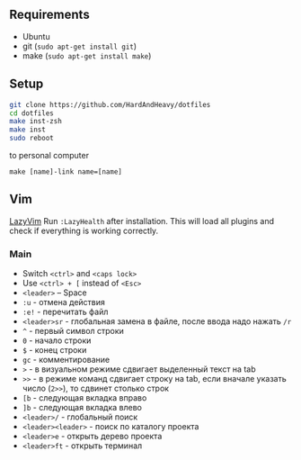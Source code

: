 ## Requirements
* Ubuntu
* git (`sudo apt-get install git`)
* make (`sudo apt-get install make`)

## Setup
```sh
git clone https://github.com/HardAndHeavy/dotfiles 
cd dotfiles
make inst-zsh
make inst
sudo reboot
```
to personal computer
```
make [name]-link name=[name]
```

## Vim
[LazyVim](https://www.lazyvim.org/)
Run `:LazyHealth` after installation. This will load all plugins and check if everything is working correctly. 

### Main
* Switch `<ctrl>` and `<caps lock>`
* Use `<ctrl> + [` instead of `<Esc>`
* `<leader>` – Space
* `:u` - отмена действия
* `:e!` - перечитать файл
* `<leader>sr` - глобальная замена в файле, после ввода надо нажать `/r`
* `^` - первый символ строки
* `0` - начало строки
* `$` - конец строки
* `gc` - комментирование
* `>` - в визуальном режиме сдвигает выделенный текст на tab
* `>>` - в режиме команд сдвигает строку на tab, если вначале указать число (`2>>`), то сдвинет столько строк
* `[b` - следующая вкладка вправо
* `]b` - следующая вкладка влево
* `<leader>/` - глобальный поиск
* `<leader><leader>` - поиск по каталогу проекта
* `<leader>e` - открыть дерево проекта
* `<leader>ft` - открыть терминал

